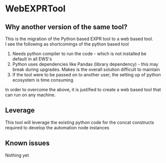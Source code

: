 # WebEXPRTool
## Why another version of the same tool?
This is the migration of the Python based EXPR tool to a web based tool.  
I see the following as shortcomings of the python based tool
1. Needs python compiler to run the code - which is not installed be default in all EWS's 
2. Python uses dependencies like Pandas (library dependency) - this may break during upgrades. Makes is the overall solution difficult to maintain
3. If the tool were to be passed on to another user, the setting up of python ecosystem is time consuming

In order to overcome the above, it is justified to create a web based tool that can run on any machine.

## Leverage
This tool will leverage the existing python code for the concat constructs required to develop the automation node instances

## Known issues
Nothing yet
